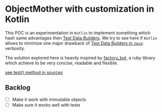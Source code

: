 # ObjectMother with customization in Kotlin

This POC is an experimentation in `Kotlin` to implement something which hash same advantages then [Test Data Builders](http://wiki.c2.com/?TestDataBuilder). We try to see here if `Kotlin` allows to minimize one major drawback of [Test Data Builders in `Java`](https://blog.sogilis.com/posts/2019-01-11-object-mother-builder-java/): verbosity.

The solution explored here is heavily inspired by [factory_bot](https://github.com/thoughtbot/factory_bot), a ruby library which achieve to be very concise, readable and flexible.

[see test() method in sources](src/main/kotlin/POC.kt)

## Backlog

- [ ] Make it work with immutable objects
- [ ] Make sure it works well with tests
